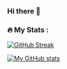 ### Hi there 👋

### :fire: My Stats :
[![GitHub Streak](http://github-readme-streak-stats.herokuapp.com?user=KiosheRai&theme=dark&background=000000)](https://git.io/streak-stats)

[![My GitHub stats](https://github-readme-stats.vercel.app/api?username=KiosheRai)](https://github.com/KiosheRai/github-readme-stats)
